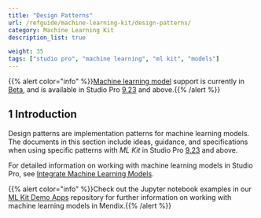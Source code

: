 ```yaml
---
title: "Design Patterns"
url: /refguide/machine-learning-kit/design-patterns/
category: Machine Learning Kit
description_list: true

weight: 35
tags: ["studio pro", "machine learning", "ml kit", "models"]
---
```

{{% alert color="info" %}}[Machine learning model](/refguide/machine-learning-kit/) support is currently in [Beta](/releasenotes/beta-features/), and is available in Studio Pro [9.23](/releasenotes/studio-pro/9.23/) and above.{{% /alert %}}

## 1 Introduction

Design patterns are implementation patterns for machine learning models. The documents in this section include ideas, guidance, and specifications when using specific patterns with *ML Kit* in Studio Pro [9.23](/releasenotes/studio-pro/9.23/) and above.

For detailed information on working with machine learning models in Studio Pro, see [Integrate Machine Learning Models](/refguide/machine-learning-kit/).

{{% alert color="info" %}}Check out the Jupyter notebook examples in our [ML Kit Demo Apps](https://github.com/mendix/mlkit-demo-apps/tree/main/notebooks) repository for further information on working with machine learning models in Mendix.{{% /alert %}}